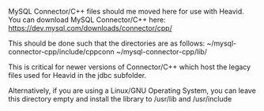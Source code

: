 MySQL Connector/C++ files should me moved here for use with Heavid. You can download MySQL Connector/C++ here: https://dev.mysql.com/downloads/connector/cpp/

This should be done such that the directories are as follows:
	~/mysql-connector-cpp/include/cppconn
	~/mysql-connector-cpp/lib/

This is critical for newer versions of Connector/C++ which host the legacy files used for Heavid in the jdbc subfolder.

Alternatively, if you are using a Linux/GNU Operating System, you can leave this directory empty and install the library to /usr/lib and /usr/include 